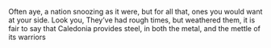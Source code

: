 Often aye, a nation snoozing as it were, but for all that, ones you would want at your side.   Look you, They’ve had rough times, but weathered them, it is fair to say that Caledonia provides steel, in both the metal, and the mettle of its warriors

